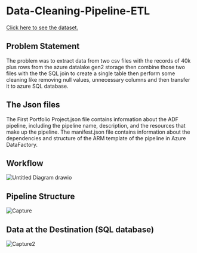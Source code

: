  # Data-Cleaning-Pipeline-ETL
 [Click here to see the dataset.](https://www.kaggle.com/datasets/stefanoleone992/filmtv-movies-dataset)
 ## Problem Statement
 The problem was to extract data from two csv files with the records of 40k plus rows from the azure datalake gen2 storage then combine those two files with the the SQL join to create a single table then perform some cleaning like removing null values, unnecessary columns and then transfer it to azure SQL database.
 ## The Json files
 The First Portfolio Project.json file contains information about the ADF pipeline, including the pipeline name, description, and the resources that make up the pipeline. The manifest.json file contains information about the dependencies and structure of the ARM template of the pipeline in Azure DataFactory.
## Workflow 
![Untitled Diagram drawio](https://user-images.githubusercontent.com/123824748/234919518-c43c67f1-4aa4-4b4e-bc80-f7d8bbcdb7e7.png)
## Pipeline Structure
![Capture](https://user-images.githubusercontent.com/123824748/234919863-8e0980e4-de84-4c0c-bb71-0045ae521037.PNG)
## Data at the Destination (SQL database)
![Capture2](https://user-images.githubusercontent.com/123824748/234920301-51f0faac-cd24-415a-8de9-4ed1713643d4.PNG)
